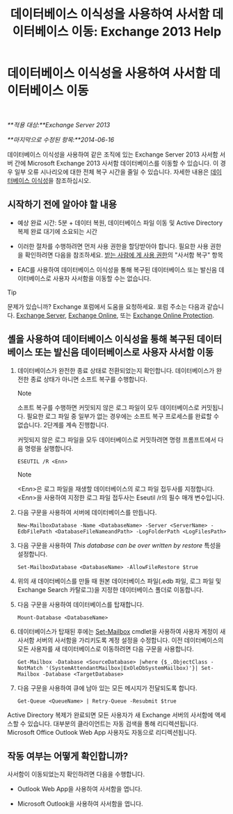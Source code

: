 ﻿---
title: '데이터베이스 이식성을 사용하여 사서함 데이터베이스 이동: Exchange 2013 Help'
TOCTitle: 데이터베이스 이식성을 사용하여 사서함 데이터베이스 이동
ms:assetid: a765ead1-43bc-4786-ae93-1835cacfc8fc
ms:mtpsurl: https://technet.microsoft.com/ko-kr/library/Dd876926(v=EXCHG.150)
ms:contentKeyID: 51407727
ms.date: 05/22/2018
mtps_version: v=EXCHG.150
ms.translationtype: MT
---

# 데이터베이스 이식성을 사용하여 사서함 데이터베이스 이동

 

_**적용 대상:**Exchange Server 2013_

_**마지막으로 수정된 항목:**2014-06-16_

데이터베이스 이식성을 사용하여 같은 조직에 있는 Exchange Server 2013 사서함 서버 간에 Microsoft Exchange 2013 사서함 데이터베이스를 이동할 수 있습니다. 이 경우 일부 오류 시나리오에 대한 전체 복구 시간을 줄일 수 있습니다. 자세한 내용은 [데이터베이스 이식성](database-portability-exchange-2013-help.md)을 참조하십시오.

## 시작하기 전에 알아야 할 내용

  - 예상 완료 시간: 5분 + 데이터 복원, 데이터베이스 파일 이동 및 Active Directory 복제 완료 대기에 소요되는 시간

  - 이러한 절차를 수행하려면 먼저 사용 권한을 할당받아야 합니다. 필요한 사용 권한을 확인하려면 다음을 참조하세요. [받는 사람에 게 사용 권한](recipients-permissions-exchange-2013-help.md)의 "사서함 복구" 항목

  - EAC를 사용하여 데이터베이스 이식성을 통해 복구된 데이터베이스 또는 발신음 데이터베이스로 사용자 사서함을 이동할 수는 없습니다.


> [!TIP]
> 문제가 있습니까? Exchange 포럼에서 도움을 요청하세요. 포럼 주소는 다음과 같습니다. <A href="https://go.microsoft.com/fwlink/p/?linkid=60612">Exchange Server</A>, <A href="https://go.microsoft.com/fwlink/p/?linkid=267542">Exchange Online</A>, 또는 <A href="https://go.microsoft.com/fwlink/p/?linkid=285351">Exchange Online Protection</A>.



## 셸을 사용하여 데이터베이스 이식성을 통해 복구된 데이터베이스 또는 발신음 데이터베이스로 사용자 사서함 이동

1.  데이터베이스가 완전한 종료 상태로 전환되었는지 확인합니다. 데이터베이스가 완전한 종료 상태가 아니면 소프트 복구를 수행합니다.
    

    > [!NOTE]
    > 소프트 복구를 수행하면 커밋되지 않은 로그 파일이 모두 데이터베이스로 커밋됩니다. 필요한 로그 파일 중 일부가 없는 경우에는 소프트 복구 프로세스를 완료할 수 없습니다. 2단계를 계속 진행합니다.

    
    커밋되지 않은 로그 파일을 모두 데이터베이스로 커밋하려면 명령 프롬프트에서 다음 명령을 실행합니다.
    
        ESEUTIL /R <Enn>
    

    > [!NOTE]
    > &lt;E<EM>nn</EM>&gt;은 로그 파일을 재생할 데이터베이스의 로그 파일 접두사를 지정합니다. &lt;E<EM>nn</EM>&gt;을 사용하여 지정한 로그 파일 접두사는 Eseutil /r의 필수 매개 변수입니다.



2.  다음 구문을 사용하여 서버에 데이터베이스를 만듭니다.
    
        New-MailboxDatabase -Name <DatabaseName> -Server <ServerName> -EdbFilePath <DatabaseFileNameandPath> -LogFolderPath <LogFilesPath>

3.  다음 구문을 사용하여 *This database can be over written by restore* 특성을 설정합니다.
    
        Set-MailboxDatabase <DatabaseName> -AllowFileRestore $true

4.  위의 새 데이터베이스를 만들 때 원본 데이터베이스 파일(.edb 파일, 로그 파일 및 Exchange Search 카탈로그)을 지정한 데이터베이스 폴더로 이동합니다.

5.  다음 구문을 사용하여 데이터베이스를 탑재합니다.
    
        Mount-Database <DatabaseName>

6.  데이터베이스가 탑재된 후에는 [Set-Mailbox](https://technet.microsoft.com/ko-kr/library/bb123981\(v=exchg.150\)) cmdlet을 사용하여 사용자 계정이 새 사서함 서버의 사서함을 가리키도록 계정 설정을 수정합니다. 이전 데이터베이스의 모든 사용자를 새 데이터베이스로 이동하려면 다음 구문을 사용합니다.
    
        Get-Mailbox -Database <SourceDatabase> |where {$_.ObjectClass -NotMatch '(SystemAttendantMailbox|ExOleDbSystemMailbox)'}| Set-Mailbox -Database <TargetDatabase>

7.  다음 구문을 사용하여 큐에 남아 있는 모든 메시지가 전달되도록 합니다.
    
        Get-Queue <QueueName> | Retry-Queue -Resubmit $true

Active Directory 복제가 완료되면 모든 사용자가 새 Exchange 서버의 사서함에 액세스할 수 있습니다. 대부분의 클라이언트는 자동 검색을 통해 리디렉션됩니다. Microsoft Office Outlook Web App 사용자도 자동으로 리디렉션됩니다.

## 작동 여부는 어떻게 확인합니까?

사서함이 이동되었는지 확인하려면 다음을 수행합니다.

  - Outlook Web App을 사용하여 사서함을 엽니다.

  - Microsoft Outlook을 사용하여 사서함을 엽니다.

